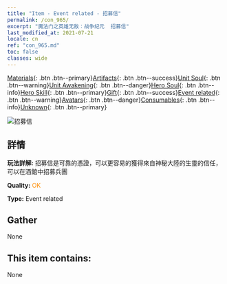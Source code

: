 ```yaml
---
title: "Item - Event related - 招募信"
permalink: /con_965/
excerpt: "魔法门之英雄无敌：战争纪元  招募信"
last_modified_at: 2021-07-21
locale: cn
ref: "con_965.md"
toc: false
classes: wide
---
```

 [Materials](/ItemsCN/){: .btn .btn--primary}[Artifacts](/ItemsCN/Artifacts/){: .btn .btn--success}[Unit Soul](/ItemsCN/UnitSoul/){: .btn .btn--warning}[Unit Awakening](/ItemsCN/UnitAwakening/){: .btn .btn--danger}[Hero Soul](/ItemsCN/HeroSoul/){: .btn .btn--info}[Hero Skill](/ItemsCN/HeroSkill/){: .btn .btn--primary}[Gift](/ItemsCN/Gift/){: .btn .btn--success}[Event related](/ItemsCN/Events/){: .btn .btn--warning}[Avatars](/ItemsCN/Avatars/){: .btn .btn--danger}[Consumables](/ItemsCN/Consumables/){: .btn .btn--info}[Unknown](/ItemsCN/Unknown/){: .btn .btn--primary}

 ![招募信](/images/t/i_40901.png)

## 詳情
 **玩法詳解:** 招募信是可靠的憑證，可以更容易的獲得來自神秘大陸的生靈的信任，可以在酒館中招募兵團

 **Quality:** <span style="color: #FF8C00">OK</span>

 **Type:** Event related

## Gather

  None

## This item contains:

  None

